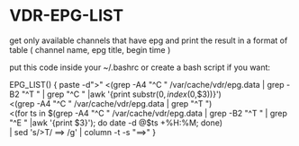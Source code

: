 # VDR-EPG-LIST
get only available channels that have epg and print the result in a format of table ( channel name, epg title, begin time )

put this code inside your ~/.bashrc or create a bash script if you want:


EPG_LIST() {
paste -d">" <(grep -A4 "^C " /var/cache/vdr/epg.data | grep -B2 "^T " | grep "^C " |awk '{print substr($0, index($0,$3))}') \
<(grep -A4 "^C " /var/cache/vdr/epg.data | grep "^T ") \
<(for ts in $(grep -A4 "^C " /var/cache/vdr/epg.data | grep -B2 "^T " | grep "^E " |awk '{print $3}'); do date -d @$ts +%H:%M; done) \
 | sed 's/>T/ ==> /g' | column -t -s "==\>"
}
